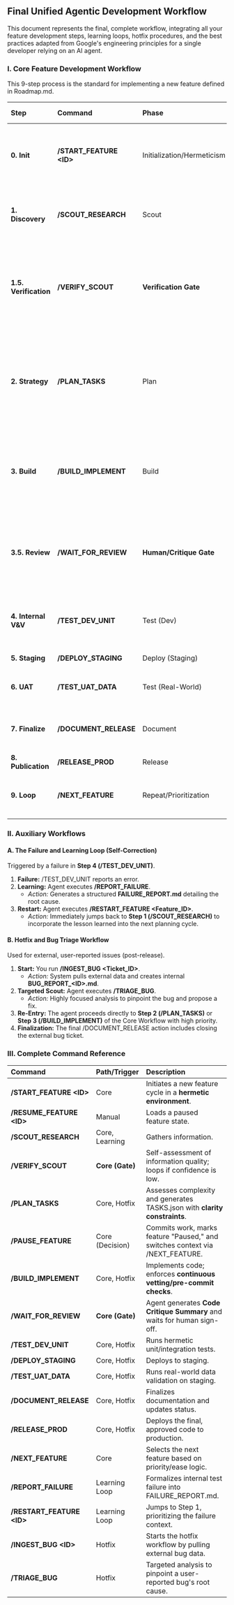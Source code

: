 ## **Final Unified Agentic Development Workflow**

This document represents the final, complete workflow, integrating all your feature development steps, learning loops, hotfix procedures, and the best practices adapted from Google's engineering principles for a single developer relying on an AI agent.

### **I. Core Feature Development Workflow**

This 9-step process is the standard for implementing a new feature defined in Roadmap.md.

| Step | Command | Phase | Agent's Primary Action and Constraints |
| :---- | :---- | :---- | :---- |
| **0\. Init** | **/START\_FEATURE \<ID\>** | Initialization/Hermeticism | **Clears context**, loads feature details, and **initializes the feature inside a clean, containerized environment** (ensuring a hermetic build state). |
| **1\. Discovery** | **/SCOUT\_RESEARCH** | Scout | Gathers information (internal, web, code context). Prioritizes analysis of any existing FAILURE\_REPORT or BUG\_REPORT. |
| **1.5. Verification** | **/VERIFY\_SCOUT** | **Verification Gate** | **Self-Assesses** information sufficiency. Generates **SCOUTING\_VERDICT.md** (Confidence Score, Unanswered Questions). **IF Confidence \< Threshold:** Loops back to targeted /SCOUT\_RESEARCH. |
| **2\. Strategy** | **/PLAN\_TASKS** | Plan | **1\. Complexity Check:** Assesses difficulty. **IF Complexity \> Threshold:** Executes /PAUSE\_FEATURE. **2\. Plan Generation:** Generates TASKS.json, constrained to favor **readability and simple logic** over complex syntax. |
| **3\. Build** | **/BUILD\_IMPLEMENT** | Build | Implements code in small, atomic commits. **Continuous Vetting:** Executes local pre-commit hooks (linting/tests) before *every* commit. If checks fail, agent self-initiates debugging. |
| **3.5. Review** | **/WAIT\_FOR\_REVIEW** | **Human/Critique Gate** | **Agent Action:** Generates a **Code Critique Summary** (analyzing complexity, adherence to standards, and risk) and pauses. **Human Action:** Reviews the critique and code before merging the branch. |
| **4\. Internal V\&V** | **/TEST\_DEV\_UNIT** | Test (Dev) | Runs hermetic Unit & Integration Tests **inside the container** using mock data. **IF FAILURE, EXECUTE LEARNING LOOP (Section II).** |
| **5\. Staging** | **/DEPLOY\_STAGING** | Deploy (Staging) | Executes deployment script and monitors logs. |
| **6\. UAT** | **/TEST\_UAT\_DATA** | Test (Real-World) | Runs validation against the live staging environment using real-world data. |
| **7\. Finalize** | **/DOCUMENT\_RELEASE** | Document | Finalizes documentation, updates external trackers (for bugs), and updates Roadmap.md status. |
| **8\. Publication** | **/RELEASE\_PROD** | Release | Executes the final production deployment. |
| **9\. Loop** | **/NEXT\_FEATURE** | Repeat/Prioritization | Selects the next item from Roadmap.md based on priority and lowest complexity/highest ease score. |

### **II. Auxiliary Workflows**

#### **A. The Failure and Learning Loop (Self-Correction)**

Triggered by a failure in **Step 4 (/TEST\_DEV\_UNIT)**.

1. **Failure:** /TEST\_DEV\_UNIT reports an error.  
2. **Learning:** Agent executes **/REPORT\_FAILURE**.  
   * *Action:* Generates a structured **FAILURE\_REPORT.md** detailing the root cause.  
3. **Restart:** Agent executes **/RESTART\_FEATURE \<Feature\_ID\>**.  
   * *Action:* Immediately jumps back to **Step 1 (/SCOUT\_RESEARCH)** to incorporate the lesson learned into the next planning cycle.

#### **B. Hotfix and Bug Triage Workflow**

Used for external, user-reported issues (post-release).

1. **Start:** You run **/INGEST\_BUG \<Ticket\_ID\>**.  
   * *Action:* System pulls external data and creates internal **BUG\_REPORT\_\<ID\>.md**.  
2. **Targeted Scout:** Agent executes **/TRIAGE\_BUG**.  
   * *Action:* Highly focused analysis to pinpoint the bug and propose a fix.  
3. **Re-Entry:** The agent proceeds directly to **Step 2 (/PLAN\_TASKS)** or **Step 3 (/BUILD\_IMPLEMENT)** of the Core Workflow with high priority.  
4. **Finalization:** The final /DOCUMENT\_RELEASE action includes closing the external bug ticket.

### **III. Complete Command Reference**

| Command | Path/Trigger | Description |
| :---- | :---- | :---- |
| **/START\_FEATURE \<ID\>** | Core | Initiates a new feature cycle in a **hermetic environment**. |
| **/RESUME\_FEATURE \<ID\>** | Manual | Loads a paused feature state. |
| **/SCOUT\_RESEARCH** | Core, Learning | Gathers information. |
| **/VERIFY\_SCOUT** | **Core (Gate)** | Self-assessment of information quality; loops if confidence is low. |
| **/PLAN\_TASKS** | Core, Hotfix | Assesses complexity and generates TASKS.json with **clarity constraints**. |
| **/PAUSE\_FEATURE** | Core (Decision) | Commits work, marks feature "Paused," and switches context via /NEXT\_FEATURE. |
| **/BUILD\_IMPLEMENT** | Core, Hotfix | Implements code; enforces **continuous vetting/pre-commit checks**. |
| **/WAIT\_FOR\_REVIEW** | **Core (Gate)** | Agent generates **Code Critique Summary** and waits for human sign-off. |
| **/TEST\_DEV\_UNIT** | Core, Hotfix | Runs hermetic unit/integration tests. |
| **/DEPLOY\_STAGING** | Core, Hotfix | Deploys to staging. |
| **/TEST\_UAT\_DATA** | Core, Hotfix | Runs real-world data validation on staging. |
| **/DOCUMENT\_RELEASE** | Core, Hotfix | Finalizes documentation and updates status. |
| **/RELEASE\_PROD** | Core, Hotfix | Deploys the final, approved code to production. |
| **/NEXT\_FEATURE** | Core | Selects the next feature based on priority/ease logic. |
| **/REPORT\_FAILURE** | Learning Loop | Formalizes internal test failure into FAILURE\_REPORT.md. |
| **/RESTART\_FEATURE \<ID\>** | Learning Loop | Jumps to Step 1, prioritizing the failure context. |
| **/INGEST\_BUG \<ID\>** | Hotfix | Starts the hotfix workflow by pulling external bug data. |
| **/TRIAGE\_BUG** | Hotfix | Targeted analysis to pinpoint a user-reported bug's root cause. |

